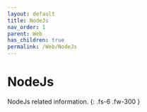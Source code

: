 ```yaml
---
layout: default
title: NodeJs
nav_order: 1
parent: Web
has_children: true
permalink: /Web/NodeJs
---
```


# NodeJs

NodeJs related information.
{: .fs-6 .fw-300 }
